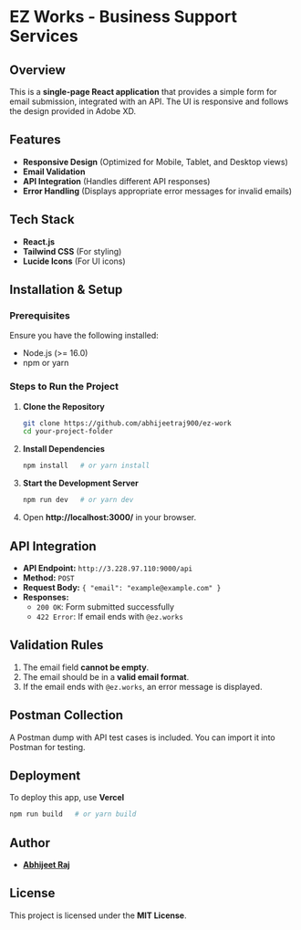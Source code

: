 # EZ Works - Business Support Services

## Overview
This is a **single-page React application** that provides a simple form for email submission, integrated with an API. The UI is responsive and follows the design provided in Adobe XD.

## Features
- **Responsive Design** (Optimized for Mobile, Tablet, and Desktop views)
- **Email Validation**
- **API Integration** (Handles different API responses)
- **Error Handling** (Displays appropriate error messages for invalid emails)

## Tech Stack
- **React.js**
- **Tailwind CSS** (For styling)
- **Lucide Icons** (For UI icons)

## Installation & Setup
### Prerequisites
Ensure you have the following installed:
- Node.js (>= 16.0)
- npm or yarn

### Steps to Run the Project
1. **Clone the Repository**
   ```sh
   git clone https://github.com/abhijeetraj900/ez-work
   cd your-project-folder
   ```
2. **Install Dependencies**
   ```sh
   npm install   # or yarn install
   ```
3. **Start the Development Server**
   ```sh
   npm run dev   # or yarn dev
   ```
4. Open **http://localhost:3000/** in your browser.

## API Integration
- **API Endpoint:** `http://3.228.97.110:9000/api`
- **Method:** `POST`
- **Request Body:** `{ "email": "example@example.com" }`
- **Responses:**
  - `200 OK`: Form submitted successfully
  - `422 Error`: If email ends with `@ez.works`

## Validation Rules
1. The email field **cannot be empty**.
2. The email should be in a **valid email format**.
3. If the email ends with `@ez.works`, an error message is displayed.


## Postman Collection
A Postman dump with API test cases is included. You can import it into Postman for testing.

## Deployment
To deploy this app, use **Vercel**
```sh
npm run build   # or yarn build
```

## Author
- **[Abhijeet Raj](https://www.linkedin.com/in/abhijeet900/)**

## License
This project is licensed under the **MIT License**.


